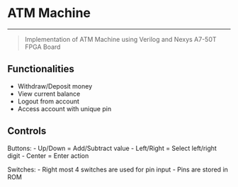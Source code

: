 # ATM Machine

---

> Implementation of ATM Machine using Verilog and Nexys A7-50T FPGA Board

## Functionalities

- Withdraw/Deposit money
- View current balance
- Logout from account
- Access account with unique pin

## Controls

Buttons:
    - Up/Down = Add/Subtract value
    - Left/Right = Select left/right digit
    - Center = Enter action

Switches:
    - Right most 4 switches are used for pin input
    - Pins are stored in ROM
